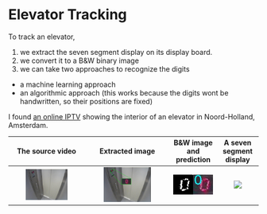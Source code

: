 # Elevator Tracking

To track an elevator, 
1. we extract the seven segment display on its display board.
2. we convert it to a B&W binary image
3. we can take two approaches to recognize the digits
  * a machine learning approach
  * an algorithmic approach (this works because the digits wont be handwritten, so their positions are fixed)
 
I found [an online IPTV](https://www.insecam.org/en/view/421702/) showing the interior of an elevator in Noord-Holland, Amsterdam.






The source video           |  Extracted image          |  B&W image and prediction |  A seven segment display
:-------------------------:|:-------------------------:|:-------------------------:|:-------------------------:
<img src="https://github.com/cemreefe/elevator-tracking/blob/master/media/elevator1.png" width="60%"> | <img src="https://github.com/cemreefe/elevator-tracking/blob/master/media/elevator2.png" width="60%">  |  <img src="https://github.com/cemreefe/elevator-tracking/blob/master/snapshots/snap_1584321703x1875768.jpg" width="100%"> | <img src="https://www.direnc.net/Data/EditorFiles/aciklama-gorselleri-2/7-segment-display-ekran-pinout.jpg" width="70%"> |

